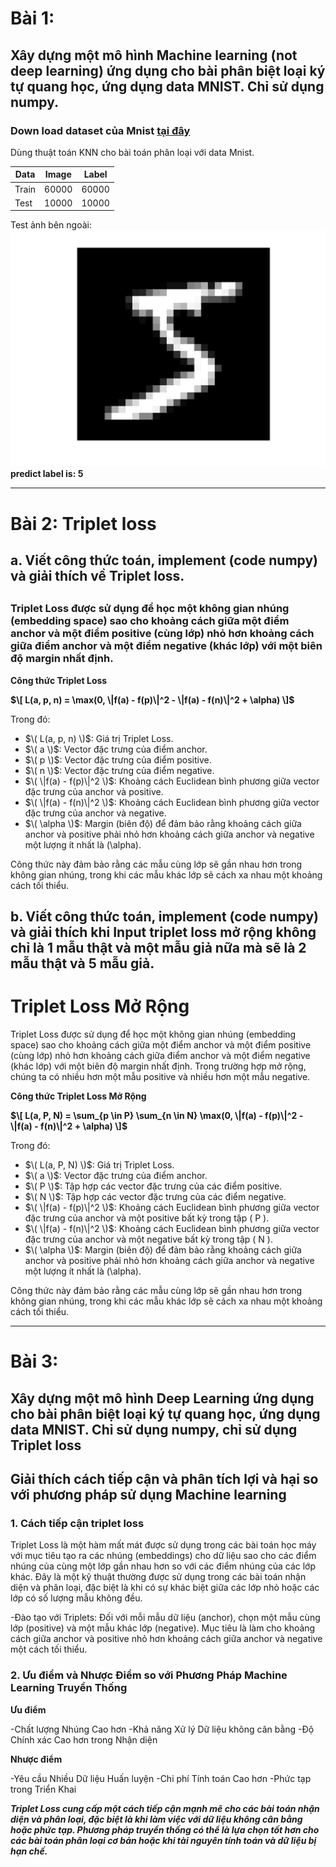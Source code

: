 # Bài 1: 
## Xây dựng một mô hình Machine learning (not deep learning) ứng dụng cho bài phân biệt loại ký tự quang học, ứng dụng data MNIST. Chỉ sử dụng numpy.
### Down load dataset của Mnist [tại đây](https://www.kaggle.com/datasets/hojjatk/mnist-dataset/data)

Dùng thuật toán KNN cho bài toán phân loại với data Mnist.

|Data|Image|Label|
|----|----|----|
|Train|60000|60000|
|Test|10000|10000|

Test ảnh bên ngoài:
![example](image.png)
**predict label is: 5**
***

# Bài 2: Triplet loss
##  a. Viết công thức toán, implement (code numpy) và giải thích về Triplet loss.
 ##

### Triplet Loss được sử dụng để học một không gian nhúng (embedding space) sao cho khoảng cách giữa một điểm anchor và một điểm positive (cùng lớp) nhỏ hơn khoảng cách giữa điểm anchor và một điểm negative (khác lớp) với một biên độ margin nhất định.

**Công thức Triplet Loss**

**$\[ L(a, p, n) = \max(0, \|f(a) - f(p)\|^2 - \|f(a) - f(n)\|^2 + \alpha) \]$**

Trong đó:

- $\( L(a, p, n) \)$: Giá trị Triplet Loss.
- $\( a \)$: Vector đặc trưng của điểm anchor.
- $\( p \)$: Vector đặc trưng của điểm positive.
- $\( n \)$: Vector đặc trưng của điểm negative.
- $\( \|f(a) - f(p)\|^2 \)$: Khoảng cách Euclidean bình phương giữa vector đặc trưng của anchor và positive.
- $\( \|f(a) - f(n)\|^2 \)$: Khoảng cách Euclidean bình phương giữa vector đặc trưng của anchor và negative.
- $\( \alpha \)$: Margin (biên độ) để đảm bảo rằng khoảng cách giữa anchor và positive phải nhỏ hơn khoảng cách giữa anchor và negative một lượng ít nhất là \(\alpha\).

Công thức này đảm bảo rằng các mẫu cùng lớp sẽ gần nhau hơn trong không gian nhúng, trong khi các mẫu khác lớp sẽ cách xa nhau một khoảng cách tối thiểu.

## b. Viết công thức toán, implement (code numpy) và giải thích khi Input triplet loss mở rộng không chỉ là 1 mẫu thật và một mẫu giả nữa mà sẽ là 2 mẫu thật và 5 mẫu giả.
# Triplet Loss Mở Rộng

Triplet Loss được sử dụng để học một không gian nhúng (embedding space) sao cho khoảng cách giữa một điểm anchor và một điểm positive (cùng lớp) nhỏ hơn khoảng cách giữa điểm anchor và một điểm negative (khác lớp) với một biên độ margin nhất định. Trong trường hợp mở rộng, chúng ta có nhiều hơn một mẫu positive và nhiều hơn một mẫu negative.

**Công thức Triplet Loss Mở Rộng**

**$\[ L(a, P, N) = \sum_{p \in P} \sum_{n \in N} \max(0, \|f(a) - f(p)\|^2 - \|f(a) - f(n)\|^2 + \alpha) \]$**

Trong đó:

- $\( L(a, P, N) \)$: Giá trị Triplet Loss.
- $\( a \)$: Vector đặc trưng của điểm anchor.
- $\( P \)$: Tập hợp các vector đặc trưng của các điểm positive.
- $\( N \)$: Tập hợp các vector đặc trưng của các điểm negative.
- $\( \|f(a) - f(p)\|^2 \)$: Khoảng cách Euclidean bình phương giữa vector đặc trưng của anchor và một positive bất kỳ trong tập \( P \).
- $\( \|f(a) - f(n)\|^2 \)$: Khoảng cách Euclidean bình phương giữa vector đặc trưng của anchor và một negative bất kỳ trong tập \( N \).
- $\( \alpha \)$: Margin (biên độ) để đảm bảo rằng khoảng cách giữa anchor và positive phải nhỏ hơn khoảng cách giữa anchor và negative một lượng ít nhất là \(\alpha\).

Công thức này đảm bảo rằng các mẫu cùng lớp sẽ gần nhau hơn trong không gian nhúng, trong khi các mẫu khác lớp sẽ cách xa nhau một khoảng cách tối thiểu.

***
#   Bài 3:

## Xây dựng một mô hình Deep Learning ứng dụng cho bài phân biệt loại ký tự quang học, ứng dụng data MNIST. Chỉ sử dụng numpy, chỉ sử dụng Triplet loss
## Giải thích cách tiếp cận và phân tích lợi và hại so với phương pháp sử dụng Machine learning
### 1. Cách tiếp cận triplet loss
Triplet Loss là một hàm mất mát được sử dụng trong các bài toán học máy với mục tiêu tạo ra các nhúng (embeddings) cho dữ liệu sao cho các điểm nhúng của cùng một lớp gần nhau hơn so với các điểm nhúng của các lớp khác. Đây là một kỹ thuật thường được sử dụng trong các bài toán nhận diện và phân loại, đặc biệt là khi có sự khác biệt giữa các lớp nhỏ hoặc các lớp có số lượng mẫu không đều.

-Đào tạo với Triplets: Đối với mỗi mẫu dữ liệu (anchor), chọn một mẫu cùng lớp (positive) và một mẫu khác lớp (negative). Mục tiêu là làm cho khoảng cách giữa anchor và positive nhỏ hơn khoảng cách giữa anchor và negative một cách tối thiểu.

### 2. Ưu điểm và Nhược Điểm so với Phương Pháp Machine Learning Truyền Thống

**Ưu điểm**

-Chất lượng Nhúng Cao hơn
-Khả năng Xử lý Dữ liệu không cân bằng
-Độ Chính xác Cao hơn trong Nhận diện

**Nhược điểm**

-Yêu cầu Nhiều Dữ liệu Huấn luyện
-Chi phí Tính toán Cao hơn
-Phức tạp trong Triển Khai
 
***Triplet Loss cung cấp một cách tiếp cận mạnh mẽ cho các bài toán nhận diện và phân loại, đặc biệt là khi làm việc với dữ liệu không cân bằng hoặc phức tạp. Phương pháp truyền thống có thể là lựa chọn tốt hơn cho các bài toán phân loại cơ bản hoặc khi tài nguyên tính toán và dữ liệu bị hạn chế.***

